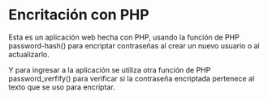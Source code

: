 # Encritación con PHP

Esta es un aplicación web hecha con PHP, usando la función de PHP password-hash() para encriptar contraseñas al crear un nuevo usuario o al actualizarlo.

Y para ingresar a la aplicación se utiliza otra función de PHP password_verfify() para verificar si la contraseña encriptada pertenece al texto que se uso para encriptar.
